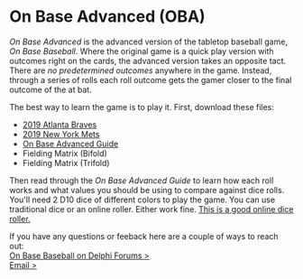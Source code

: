 # On Base Advanced (OBA)
_On Base Advanced_ is the advanced version of the tabletop baseball game, _On Base Baseball_. Where the original game is a quick play version with outcomes right on the cards, the advanced version takes an opposite tact. There are _no predetermined outcomes_ anywhere in the game. Instead, through a series of rolls each roll outcome gets the gamer closer to the final outcome of the at bat.

The best way to learn the game is to play it. First, download these files:

- [2019 Atlanta Braves](https://github.com/brianhaferkamp/onbaseadvanced/raw/main/OBA_2019_Braves.pdf)
- [2019 New York Mets](https://github.com/brianhaferkamp/onbaseadvanced/raw/main/OBA_2019_Mets.pdf)
- [On Base Advanced Guide](https://github.com/brianhaferkamp/onbaseadvanced/raw/main/On%20Base%20Advanced%20Guide.pdf)
- Fielding Matrix (Bifold)
- Fielding Matrix (Trifold)

Then read through the _On Base Advanced Guide_ to learn how each roll works and what values you should be using to compare against dice rolls. You'll need 2 D10 dice of different colors to play the game. You can use traditional dice or an online roller. Either work fine. [This is a good online dice roller.](https://rolladie.net/)

If you have any questions or feeback here are a couple of ways to reach out:\
[On Base Baseball on Delphi Forums >](http://forums.delphiforums.com/onbasebaseball)\
[Email >](mailto:onbasebaseball@gmail.com)
